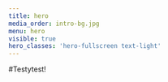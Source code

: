 ```yaml
---
title: hero
media_order: intro-bg.jpg
menu: hero
visible: true
hero_classes: 'hero-fullscreen text-light'
---
```


#Testytest!